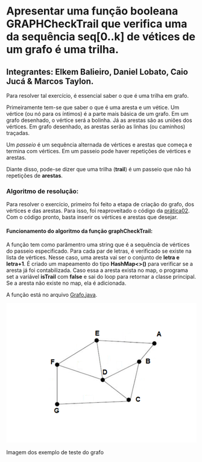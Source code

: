 # Apresentar uma função booleana GRAPHCheckTrail que verifica uma da sequência seq[0..k] de vétices de um grafo é uma trilha.

## Integrantes: Elkem Balieiro, Daniel Lobato, Caio Jucá & Marcos Taylon.

Para resolver tal exercício, é essencial saber o que é uma trilha em grafo.

Primeiramente tem-se que saber o que é uma aresta e um vétice. Um vértice (ou nó para os íntimos) é a parte mais básica de um grafo. Em um grafo desenhado, o vértice será a bolinha. Já as arestas são as uniões dos vértices. Em grafo desenhado, as arestas serão as linhas (ou caminhos) traçadas.

Um *passeio* é um sequência alternada de vértices e arestas que começa e termina com vértices. Em um passeio pode haver repetições de vértices e arestas.

Diante disso, pode-se dizer que uma trilha (**trail**) é um passeio que não há repetições de **arestas**.

### Algoritmo de resolução:

Para resolver o exercício, primeiro foi feito a etapa de criação do grafo, dos vértices e das arestas. Para isso, foi reaproveitado o código da [prática02](https://github.com/balieiroElkem/Teoria-dos-grafos/tree/main/pratica02/src/main/java). Com o código pronto, basta inserir os vértices e arestas que desejar.

#### Funcionamento do algoritmo da função __graphCheckTrail__:

A função tem como parâmentro uma string que é a sequência de vértices do passeio especificado. Para cada par de letras, é verificado se existe na lista de vértices. Nesse caso, uma aresta vai ser o conjunto de __letra e letra+1__. É criado um mapeamento do tipo __HashMap<>()__ para verificar se a aresta já foi contabilizada. Caso essa a aresta exista no map, o programa set a variável __isTrail__ com __false__ e sai do loop para retornar a classe principal. Se a aresta não existe no map, ela é adicionada.

A função está no arquivo [Grafo.java](src/main/java/grafo/core/Grafo.java).

![Grafo de exemplo](imagem/Grafo.png)

Imagem dos exemplo de teste do grafo